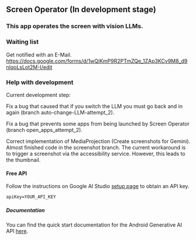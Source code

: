 ## Screen Operator (In development stage)

### This app operates the screen with vision LLMs.

### Waiting list
Get notified with an E-Mail. https://docs.google.com/forms/d/1wQiKmP9R2PTmZQe_1ZAp3KCv9M8_d9nlqoLsLot2M-I/edit

### Help with development

Current development step:

Fix a bug that caused that if you switch the LLM you must go back and in again (branch auto-change-LLM-attempt_2).

Fix a bug that prevents some apps from being launched by Screen Operator (branch open_apps_attempt_2).

Correct implementation of MediaProjection (Create screenshots for Gemini). Almost finished code in the screenshot branch. The current workaround is to trigger a screenshot via the accessibility service. However, this leads to the thumbnail.

#### Free API

Follow the instructions on Google AI Studio [setup page](https://makersuite.google.com/app/apikey) to obtain an API key.

```txt
apiKey=YOUR_API_KEY
```

##### Documentation

You can find the quick start documentation for the Android Generative AI API [here](https://ai.google.dev/tutorials/android_quickstart).
